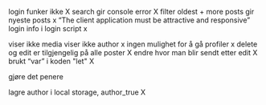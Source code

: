 login funker ikke X
search gir console error X
filter oldest + more posts gir nyeste posts x
“The client application must be attractive and responsive”
login info i login script x
 
viser ikke media
viser ikke author x
ingen mulighet for å gå profiler x
delete og edit er tilgjengelig på alle poster  X
endre hvor man blir sendt etter edit X
brukt “var” i koden "let" X

gjøre det penere

lagre author i local storage, author_true X